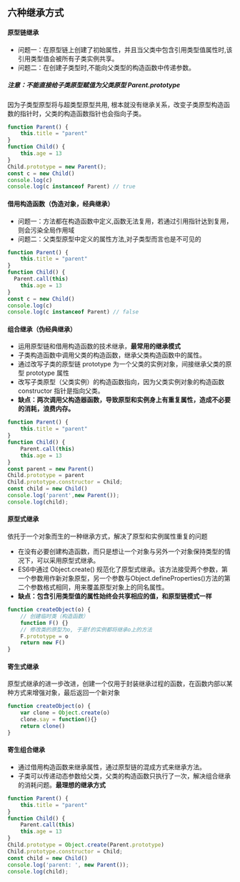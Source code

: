 ## 六种继承方式

#### 原型链继承
- 问题一：在原型链上创建了初始属性，并且当父类中包含引用类型值属性时,该引用类型值会被所有子类实例共享。
- 问题二：在创建子类型时,不能向父类型的构造函数中传递参数。
##### 注意：不能直接给子类原型赋值为父类原型 Parent.prototype 
因为子类型原型将与超类型原型共用, 根本就没有继承关系，改变子类原型构造函数的指针时，父类的构造函数指针也会指向子类。

```javascript
function Parent() {
    this.title = "parent"
}
function Child() {
    this.age = 13
}
Child.prototype = new Parent();
const c = new Child()
console.log(c)
console.log(c instanceof Parent) // true
```

#### 借用构造函数（伪造对象，经典继承）
- 问题一：方法都在构造函数中定义,函数无法复用，若通过引用指针达到复用，则会污染全局作用域
- 问题二：父类型原型中定义的属性方法,对子类型而言也是不可见的

```javascript
function Parent() {
    this.title = "parent"
}
function Child() {
  Parent.call(this)
    this.age = 13
}
const c = new Child()
console.log(c)
console.log(c instanceof Parent) // false
```

#### 组合继承（伪经典继承）
- 运用原型链和借用构造函数的技术继承，**最常用的继承模式**
- 子类构造函数中调用父类的构造函数，继承父类构造函数中的属性。
- 通过改写子类的原型链 prototype 为一个父类的实例对象，间接继承父类的原型 prototype 属性
- 改写子类原型（父类实例）的构造函数指向，因为父类实例对象的构造函数 constructor 指针是指向父类。
- **缺点：两次调用父构造器函数，导致原型和实例身上有重复属性，造成不必要的消耗，浪费内存。**

```javascript
function Parent() {
    this.title = "parent"
}
function Child() {
    Parent.call(this)
    this.age = 13
}
const parent = new Parent()
Child.prototype = parent
Child.prototype.constructor = Child;
const child = new Child()
console.log('parent',new Parent());
console.log(child);
```

#### 原型式继承
依托于一个对象而生的一种继承方式，解决了原型和实例属性重复的问题
- 在没有必要创建构造函数，而只是想让一个对象与另外一个对象保持类型的情况下，可以采用原型式继承。
- ES6中通过 Object.create() 规范化了原型式继承。该方法接受两个参数，第一个参数用作新对象原型，另一个参数与Object.defineProperties()方法的第二个参数格式相同，用来覆盖原型对象上的同名属性。
- **缺点：包含引用类型值的属性始终会共享相应的值，和原型链模式一样**

```javascript
function createObject(o) {
    // 创建临时类（构造函数）
    function F() {}
    // 修改类的原型为o, 于是f的实例都将继承o上的方法
    F.prototype = o
    return new F()
}

```

#### 寄生式继承
原型式继承的进一步改进，创建一个仅用于封装继承过程的函数，在函数内部以某种方式来增强对象，最后返回一个新对象

```javascript
function createObject(o) {
    var clone = Object.create(o)
    clone.say = function(){}
    return clone()
}

```
#### 寄生组合继承
- 通过借用构造函数来继承属性，通过原型链的混成方式来继承方法。
- 子类可以传递动态参数给父类，父类的构造函数只执行了一次，解决组合继承的消耗问题。**最理想的继承方式**

```javascript
function Parent() {
    this.title = "parent"
}
function Child() {
    Parent.call(this)
    this.age = 13
}
Child.prototype = Object.create(Parent.prototype)
Child.prototype.constructor = Child;
const child = new Child()
console.log('parent: ', new Parent());
console.log(child);
```




